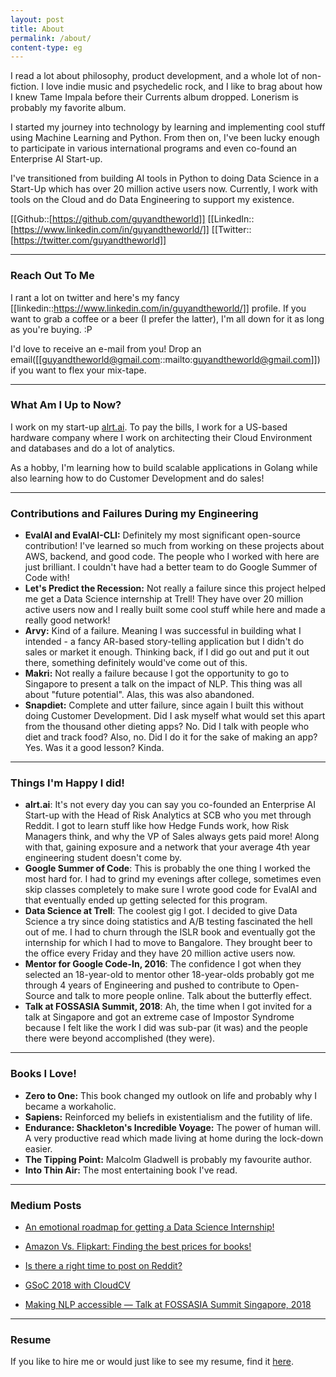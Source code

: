 ```yaml
---
layout: post
title: About
permalink: /about/
content-type: eg
---
```


I read a lot about philosophy, product development, and a whole lot of non-fiction. I love indie music and psychedelic rock, and I like to brag about how I knew Tame Impala before their Currents album dropped. Lonerism is probably my favorite album.

I started my journey into technology by learning and implementing cool stuff using Machine Learning and Python. From then on, I've been lucky enough to participate in various international programs and even co-found an Enterprise AI Start-up.

I've transitioned from building AI tools in Python to doing Data Science in a Start-Up which has over 20 million active users now. Currently, I work with tools on the Cloud and do Data Engineering to support my existence.

[[Github::[https://github.com/guyandtheworld]] [[LinkedIn::[https://www.linkedin.com/in/guyandtheworld/]] [[Twitter::[https://twitter.com/guyandtheworld]]

---

### Reach Out To Me

I rant a lot on twitter and here's my fancy [[linkedin::https://www.linkedin.com/in/guyandtheworld/]] profile. If you want to grab a coffee or a beer (I prefer the latter), I'm all down for it as long as you're buying. :P

I'd love to receive an e-mail from you! Drop an email([[guyandtheworld@gmail.com::mailto:guyandtheworld@gmail.com]]) if you want to flex your mix-tape.

---

### What Am I Up to Now?

I work on my start-up [alrt.ai](http://alrt.ai). To pay the bills, I work for a US-based hardware company where I work on architecting their Cloud Environment and databases and do a lot of analytics.

As a hobby, I'm learning how to build scalable applications in Golang while also learning how to do Customer Development and do sales!

---

### Contributions and Failures During my Engineering

- **EvalAI and EvalAI-CLI:** Definitely my most significant open-source contribution! I've learned so much from working on these projects about AWS, backend, and good code. The people who I worked with here are just brilliant. I couldn't have had a better team to do Google Summer of Code with!
- **Let's Predict the Recession:** Not really a failure since this project helped me get a Data Science internship at Trell! They have over 20 million active users now and I really built some cool stuff while here and made a really good network!
- **Arvy:** Kind of a failure. Meaning I was successful in building what I intended - a fancy AR-based story-telling application but I didn't do sales or market it enough. Thinking back, if I did go out and put it out there, something definitely would've come out of this.
- **Makri:** Not really a failure because I got the opportunity to go to Singapore to present a talk on the impact of NLP. This thing was all about "future potential". Alas, this was also abandoned.
- **Snapdiet:** Complete and utter failure, since again I built this without doing Customer Development. Did I ask myself what would set this apart from the thousand other dieting apps? No. Did I talk with people who diet and track food? Also, no. Did I do it for the sake of making an app? Yes. Was it a good lesson? Kinda.

---

### Things I'm Happy I did!
- **alrt.ai**: It's not every day you can say you co-founded an Enterprise AI Start-up with the Head of Risk Analytics at SCB who you met through Reddit. I got to learn stuff like how Hedge Funds work, how Risk Managers think, and why the VP of Sales always gets paid more! Along with that, gaining exposure and a network that your average 4th year engineering student doesn't come by.
- **Google Summer of Code**: This is probably the one thing I worked the most hard for. I had to grind my evenings after college, sometimes even skip classes completely to make sure I wrote good code for EvalAI and that eventually ended up getting selected for this program.
- **Data Science at Trell**: The coolest gig I got. I decided to give Data Science a try since doing statistics and A/B testing fascinated the hell out of me. I had to churn through the ISLR book and eventually got the internship for which I had to move to Bangalore. They brought beer to the office every Friday and they have 20 million active users now.
- **Mentor for Google Code-In, 2016**: The confidence I got when they selected an 18-year-old to mentor other 18-year-olds probably got me through 4 years of Engineering and pushed to contribute to Open-Source and talk to more people online. Talk about the butterfly effect.
- **Talk at FOSSASIA Summit, 2018**: Ah, the time when I got invited for a talk at Singapore and got an extreme case of Impostor Syndrome because I felt like the work I did was sub-par (it was) and the people there were beyond accomplished (they were).


---

### Books I Love!

- **Zero to One:** This book changed my outlook on life and probably why I became a workaholic.
- **Sapiens:** Reinforced my beliefs in existentialism and the futility of life.
- **Endurance: Shackleton's Incredible Voyage:** The power of human will. A very productive read which made living at home during the lock-down easier.
- **The Tipping Point:** Malcolm Gladwell is probably my favourite author.
- **Into Thin Air:** The most entertaining book I've read.

---

### Medium Posts

* [An emotional roadmap for getting a Data Science Internship!](https://medium.com/@guyandtheworld/an-emotional-roadmap-for-getting-a-data-science-internship-e92cff692ed7)

* [Amazon Vs. Flipkart: Finding the best prices for books!](https://towardsdatascience.com/amazon-vs-flipkart-finding-the-best-prices-for-books-bab29811b801)

* [Is there a right time to post on Reddit?](https://towardsdatascience.com/the-optimum-time-to-shit-post-on-reddit-72a51cd6418b)

* [GSoC 2018 with CloudCV](https://medium.com/@guyandtheworld/fin-gsoc-2018-with-cloudcv-43a0854338ee)

* [Making NLP accessible — Talk at FOSSASIA Summit Singapore, 2018](https://medium.com/@guyandtheworld/making-nlp-accessible-talk-at-fossasia-summit-singapore-2018-6e2124b33a71)

---

### Resume

If you like to hire me or would just like to see my resume, find it [here](https://drive.google.com/file/d/1M55fJi29dG05liEIHLGCl66ZPHJtraNO/view?usp=sharing).

